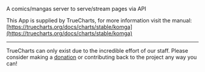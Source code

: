 A comics/mangas server to serve/stream pages via API

This App is supplied by TrueCharts, for more information visit the manual: [https://truecharts.org/docs/charts/stable/komga](https://truecharts.org/docs/charts/stable/komga)

---

TrueCharts can only exist due to the incredible effort of our staff.
Please consider making a [donation](https://truecharts.org/docs/about/sponsor) or contributing back to the project any way you can!
